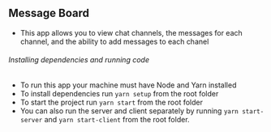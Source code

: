 ## Message Board
- This app allows you to view chat channels, the messages for each channel, and the ability to add messages to each chanel

###### Installing dependencies and running code
- To run this app your machine must have Node and Yarn installed
- To install dependencies run `yarn setup` from the root folder
- To start the project run `yarn start` from the root folder
- You can also run the server and client separately by running `yarn start-server` and `yarn start-client` from the root folder.
